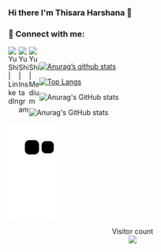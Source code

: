 ### Hi there I'm Thisara Harshana 👋

<!--
**TABEYWICKRAMA/TABEYWICKRAMA** is a ✨ _special_ ✨ repository because its `README.md` (this file) appears on your GitHub profile.

Here are some ideas to get you started:

- 🔭 I’m currently working on ...
- 🌱 I’m currently learning ...
- 👯 I’m looking to collaborate on ...
- 🤔 I’m looking for help with ...
- 💬 Ask me about ...
- 📫 How to reach me: ...
- 😄 Pronouns: ...
- ⚡ Fun fact: ...
-->
### 🤝 Connect with me:

<a href="https://www.linkedin.com/in/thisara-harshana-abeywickrama-b851961b4/"><img align="left" src="https://raw.githubusercontent.com/yushi1007/yushi1007/main/images/linkedin.svg" alt="Yu Shi | LinkedIn" width="21px"/></a>

<a href="https://www.facebook.com/thisaraharshana.abeywickrama.1/"><img align="left" src="https://cdn-icons-png.flaticon.com/512/124/124010.png" alt="Yu Shi | Instagram" width="21px"/></a>

<a href=""><img align="left" src="https://raw.githubusercontent.com/yushi1007/yushi1007/main/images/medium.svg" alt="Yu Shi | Medium" width="21px"/></a>
</br>

[![Anurag’s github stats](https://github-readme-stats.vercel.app/api?username=TABEYWICKRAMA)](https://github.com/TABEYWICKRAMA)

[![Top Langs](https://github-readme-stats.vercel.app/api/top-langs/?username=TABEYWICKRAMA&layout=compact)](https://github.com/TABEYWICKRAMA)

![Anurag's GitHub stats](https://github-readme-stats.vercel.app/api?username=TABEYWICKRAMA&show_icons=true&theme=radical)

![Anurag's GitHub stats](https://github-readme-stats.vercel.app/api?username=TABEYWICKRAMA&show_icons=true)


![Snake animation](https://github.com/TABEYWICKRAMA/TABEYWICKRAMA/blob/output/github-contribution-grid-snake.svg)


<p align="center"> 
  Visitor count<br>
<img src="https://profile-counter.glitch.me/TABEYWICKRAMA/count.svg" />
</p>
